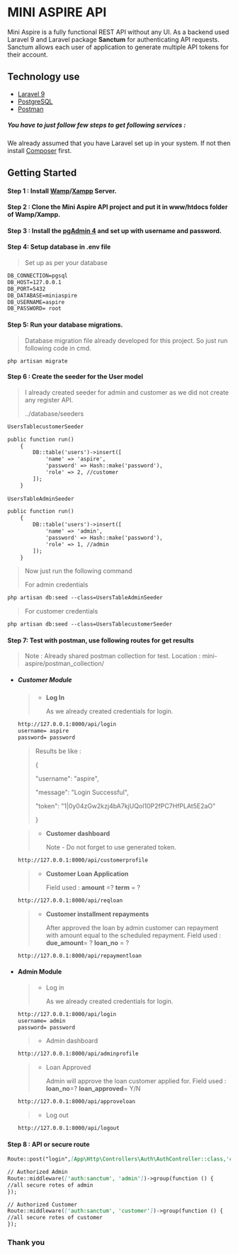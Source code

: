 # MINI ASPIRE API

Mini Aspire is a fully functional REST API without any UI. As a backend used Laravel 9 and Laravel package **Sanctum** for authenticating API requests. Sanctum allows each user of application to generate multiple API tokens for their account.

## Technology use

- [Laravel 9](https://laravel.com/docs/9.x)
- [PostgreSQL](https://www.postgresql.org/)
- [Postman](https://www.postman.com/)

##### You have to just follow few steps to get following services :

We already assumed that you have Laravel  set up in your system. If not then install  [Composer](https://getcomposer.org/) first.

## Getting Started

#### Step 1 : Install [Wamp](https://www.wampserver.com/)/[Xampp](https://www.apachefriends.org/) Server.

#### Step 2 : Clone the Mini Aspire API project and put it in www/htdocs folder of Wamp/Xampp.

#### Step 3 : Install the [pgAdmin 4](https://www.pgadmin.org/download/) and set up with username and password.

#### Step 4: Setup database in .env file

> Set up as per your database 

```markdown
DB_CONNECTION=pgsql
DB_HOST=127.0.0.1
DB_PORT=5432
DB_DATABASE=miniaspire
DB_USERNAME=aspire
DB_PASSWORD= root
```

#### Step 5: Run your database migrations.

> Database migration file already developed for this project. So just run following code in cmd.

```
php artisan migrate
```

#### Step 6 : Create the seeder for the User model

> I already created seeder for admin and customer as we did not create any register API.
>
> ../database/seeders

```markdown
UsersTablecustomerSeeder

public function run()
    {
        DB::table('users')->insert([
            'name' => 'aspire',
            'password' => Hash::make('password'),
            'role' => 2, //customer
        ]);
    }
    
UsersTableAdminSeeder

public function run()
    {
        DB::table('users')->insert([
            'name' => 'admin',
            'password' => Hash::make('password'),
            'role' => 1, //admin
        ]);
    }

```

> Now just run the following command
>
> For admin credentials

```markdown
php artisan db:seed --class=UsersTableAdminSeeder
```

> For customer credentials

```markdown
php artisan db:seed --class=UsersTablecustomerSeeder
```

#### Step 7: Test with postman, use following routes for get results

> Note : Already shared postman collection for test.
> Location : mini-aspire/postman_collection/

- ##### Customer Module

  > - **Log In**
  >
  >   As we already created credentials for login. 

  ```markdown
  http://127.0.0.1:8000/api/login
  username=	aspire
  password=	password
  ```

  > Results be like :
  >
  > {
  >
  >   "username": "aspire",
  >
  >   "message": "Login Successful",
  >
  >   "token": "1|0y04zGw2kzj4bA7kjUQoI10P2fPC7HfPLAt5E2aO"
  >
  > }

  > - **Customer dashboard**		
  >
  >   Note - Do not forget to use generated token.		

  ```markdown
  http://127.0.0.1:8000/api/customerprofile
  ```

  > - **Customer Loan Application**
  >
  >   Field used : **amount** =? **term** = ?

  ```markdown
  http://127.0.0.1:8000/api/reqloan
  ```

  > - **Customer installment repayments**
  >
  >   After approved the loan by admin customer can repayment with amount equal to the scheduled repayment. Field used : **due_amount**= ? **loan_no** = ?

  ```markdown
  http://127.0.0.1:8000/api/repaymentloan
  ```

- #### Admin Module

  > - Log in
  >
  >   As we already created credentials for login. 

  ```markdown
  http://127.0.0.1:8000/api/login
  username=	admin
  password=	password
  ```

  > - Admin dashboard

  ```markdown
  http://127.0.0.1:8000/api/adminprofile
  ```

  > - Loan Approved
  >
  >   Admin will approve the loan customer applied for. Field used : **loan_no**=? **loan_approved**= Y/N

  ```markdown
  http://127.0.0.1:8000/api/approveloan
  ```

  > - Log out

  ```markdown
  http://127.0.0.1:8000/api/logout
  ```

#### Step 8 : API or secure route

```markdown
Route::post("login",[App\Http\Controllers\Auth\AuthController::class,'checkAuth']);

// Authorized Admin
Route::middleware(['auth:sanctum', 'admin'])->group(function () {
//all secure rotes of admin
});

// Authorized Customer
Route::middleware(['auth:sanctum', 'customer'])->group(function () {
//all secure rotes of customer
});
```

### Thank you